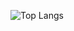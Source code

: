 ![Top Langs](https://github-readme-stats.vercel.app/api/top-langs/?username=seos-ink&layout=compact&theme=chartreuse-dark)

